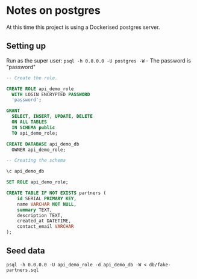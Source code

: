 # Notes on postgres

At this time this project is using a Dockerised postgres server.

## Setting up

Run as the super user: `psql -h 0.0.0.0 -U postgres -W` - The password is "password"


```sql
-- Create the role.

CREATE ROLE api_demo_role
  WITH LOGIN ENCRYPTED PASSWORD 
  'password';

GRANT 
  SELECT, INSERT, UPDATE, DELETE 
  ON ALL TABLES 
  IN SCHEMA public 
  TO api_demo_role;

CREATE DATABASE api_demo_db
  OWNER api_demo_role;

-- Creating the schema

\c api_demo_db

SET ROLE api_demo_role;

CREATE TABLE IF NOT EXISTS partners (
    id SERIAL PRIMARY KEY,
    name VARCHAR NOT NULL,
    summary TEXT,
    description TEXT,
    created_at DATETIME,
    contact_email VARCHAR
);
```
## Seed data

`psql -h 0.0.0.0 -U api_demo_role -d api_demo_db -W < db/fake-partners.sql`


